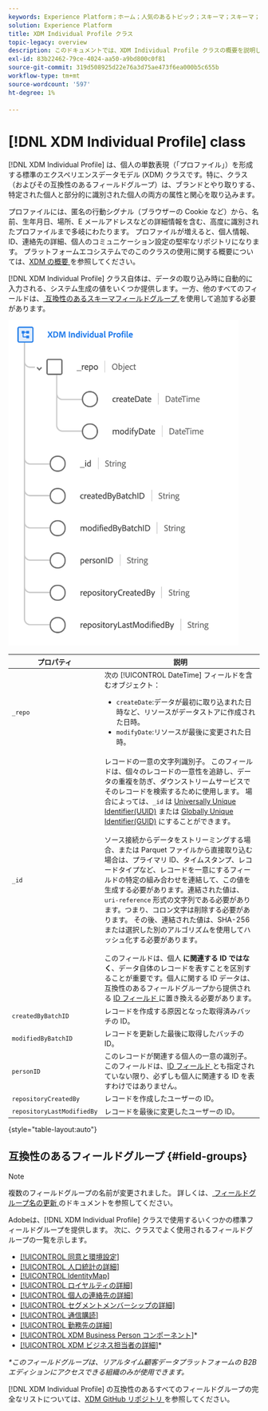 ```yaml
---
keywords: Experience Platform；ホーム；人気のあるトピック；スキーマ；スキーマ；XDM；個々のプロファイル；フィールド；スキーマ；スキーマ；identityMap;ID マップ；ID マップ；スキーマデザイン；マップ；マップ；和集合スキーマ；和集合
solution: Experience Platform
title: XDM Individual Profile クラス
topic-legacy: overview
description: このドキュメントでは、XDM Individual Profile クラスの概要を説明します。
exl-id: 83b22462-79ce-4024-aa50-a9bd800c0f81
source-git-commit: 319d508925d22e76a3d75ae473f6ea000b5c655b
workflow-type: tm+mt
source-wordcount: '597'
ht-degree: 1%

---
```


# [!DNL XDM Individual Profile] class

[!DNL XDM Individual Profile] は、個人の単数表現（「プロファイル」）を形成する標準のエクスペリエンスデータモデル (XDM) クラスです。特に、クラス（およびその互換性のあるフィールドグループ）は、ブランドとやり取りする、特定された個人と部分的に識別された個人の両方の属性と関心を取り込みます。

プロファイルには、匿名の行動シグナル（ブラウザーの Cookie など）から、名前、生年月日、場所、E メールアドレスなどの詳細情報を含む、高度に識別されたプロファイルまで多岐にわたります。 プロファイルが増えると、個人情報、ID、連絡先の詳細、個人のコミュニケーション設定の堅牢なリポジトリになります。 プラットフォームエコシステムでのこのクラスの使用に関する概要については、[XDM の概要 ](../home.md#data-behaviors) を参照してください。

[!DNL XDM Individual Profile] クラス自体は、データの取り込み時に自動的に入力される、システム生成の値をいくつか提供します。一方、他のすべてのフィールドは、[ 互換性のあるスキーマフィールドグループ ](#field-groups) を使用して追加する必要があります。

![](../images/classes/individual-profile.png)

| プロパティ | 説明 |
| --- | --- |
| `_repo` | 次の [!UICONTROL DateTime] フィールドを含むオブジェクト： <ul><li>`createDate`:データが最初に取り込まれた日時など、リソースがデータストアに作成された日時。</li><li>`modifyDate`:リソースが最後に変更された日時。</li></ul> |
| `_id` | レコードの一意の文字列識別子。 このフィールドは、個々のレコードの一意性を追跡し、データの重複を防ぎ、ダウンストリームサービスでそのレコードを検索するために使用します。 場合によっては、`_id` は [Universally Unique Identifier(UUID)](https://tools.ietf.org/html/rfc4122) または [Globally Unique Identifier(GUID)](https://docs.microsoft.com/en-us/dotnet/api/system.guid?view=net-5.0) にすることができます。<br><br>ソース接続からデータをストリーミングする場合、または Parquet ファイルから直接取り込む場合は、プライマリ ID、タイムスタンプ、レコードタイプなど、レコードを一意にするフィールドの特定の組み合わせを連結して、この値を生成する必要があります。連結された値は、`uri-reference` 形式の文字列である必要があります。つまり、コロン文字は削除する必要があります。 その後、連結された値は、SHA-256 または選択した別のアルゴリズムを使用してハッシュ化する必要があります。<br><br>このフィールドは、個人 **に関連する ID ではなく**、データ自体のレコードを表すことを区別することが重要です。個人に関する ID データは、互換性のあるフィールドグループから提供される [ID フィールド ](../schema/composition.md#identity) に置き換える必要があります。 |
| `createdByBatchID` | レコードを作成する原因となった取得済みバッチの ID。 |
| `modifiedByBatchID` | レコードを更新した最後に取得したバッチの ID。 |
| `personID` | このレコードが関連する個人の一意の識別子。 このフィールドは、[ID フィールド ](../schema/composition.md#identity) とも指定されていない限り、必ずしも個人に関連する ID を表すわけではありません。 |
| `repositoryCreatedBy` | レコードを作成したユーザーの ID。 |
| `repositoryLastModifiedBy` | レコードを最後に変更したユーザーの ID。 |

{style=&quot;table-layout:auto&quot;}

## 互換性のあるフィールドグループ {#field-groups}

>[!NOTE]
>
>複数のフィールドグループの名前が変更されました。 詳しくは、[ フィールドグループ名の更新 ](../field-groups/name-updates.md) のドキュメントを参照してください。

Adobeは、[!DNL XDM Individual Profile] クラスで使用するいくつかの標準フィールドグループを提供します。 次に、クラスでよく使用されるフィールドグループの一覧を示します。

* [[!UICONTROL 同意と環境設定]](../field-groups/profile/consents.md)
* [[!UICONTROL 人口統計の詳細]](../field-groups/profile/demographic-details.md)
* [[!UICONTROL IdentityMap]](../field-groups/profile/identitymap.md)
* [[!UICONTROL ロイヤルティの詳細]](../field-groups/profile/loyalty-details.md)
* [[!UICONTROL 個人の連絡先の詳細]](../field-groups/profile/personal-contact-details.md)
* [[!UICONTROL セグメントメンバーシップの詳細]](../field-groups/profile/segmentation.md)
* [[!UICONTROL 通信購読]](../field-groups/profile/telecom-subscription.md)
* [[!UICONTROL 勤務先の詳細]](../field-groups/profile/work-contact-details.md)
* [[!UICONTROL XDM Business Person コンポーネント]](../field-groups/profile/business-person-components.md)\*
* [[!UICONTROL XDM ビジネス担当者の詳細]](../field-groups/profile/business-person-details.md)\*

*\*このフィールドグループは、リアルタイム顧客データプラットフォームの B2B エディションにアクセスできる組織のみが使用できます。*

[!DNL XDM Individual Profile] の互換性のあるすべてのフィールドグループの完全なリストについては、[XDM GitHub リポジトリ ](https://github.com/adobe/xdm/tree/master/components/fieldgroups/profile) を参照してください。
